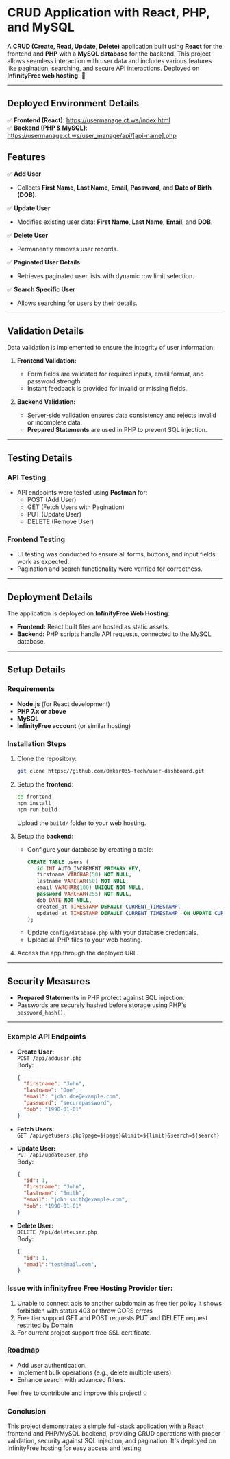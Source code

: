 # CRUD Application with React, PHP, and MySQL  

A **CRUD (Create, Read, Update, Delete)** application built using **React** for the frontend and **PHP** with a **MySQL database** for the backend. This project allows seamless interaction with user data and includes various features like pagination, searching, and secure API interactions. Deployed on **InfinityFree web hosting**. 🚀  

---
## Deployed Environment Details
✅ **Frontend (React)**: https://usermanage.ct.ws/index.html                                                   
✅ **Backend (PHP & MySQL)**: https://usermanage.ct.ws/user_manage/api/[api-name].php 



## Features  
✅ **Add User**  
- Collects **First Name**, **Last Name**, **Email**, **Password**, and **Date of Birth (DOB)**.  

✅ **Update User**  
- Modifies existing user data: **First Name**, **Last Name**, **Email**, and **DOB**.  

✅ **Delete User**  
- Permanently removes user records.  

✅ **Paginated User Details**  
- Retrieves paginated user lists with dynamic row limit selection.  

✅ **Search Specific User**  
- Allows searching for users by their details.  

---

## Validation Details  
Data validation is implemented to ensure the integrity of user information:  
1. **Frontend Validation:**  
   - Form fields are validated for required inputs, email format, and password strength.  
   - Instant feedback is provided for invalid or missing fields.  

2. **Backend Validation:**  
   - Server-side validation ensures data consistency and rejects invalid or incomplete data.  
   - **Prepared Statements** are used in PHP to prevent SQL injection.  

---

## Testing Details  

### API Testing  
- API endpoints were tested using **Postman** for:  
  - POST (Add User)  
  - GET (Fetch Users with Pagination)  
  - PUT (Update User)  
  - DELETE (Remove User)  

### Frontend Testing  
- UI testing was conducted to ensure all forms, buttons, and input fields work as expected.  
- Pagination and search functionality were verified for correctness.  

---

## Deployment Details  
The application is deployed on **InfinityFree Web Hosting**:  
- **Frontend:** React built files are hosted as static assets.  
- **Backend:** PHP scripts handle API requests, connected to the MySQL database.  

---

## Setup Details  

### Requirements  
- **Node.js** (for React development)  
- **PHP 7.x or above**  
- **MySQL**  
- **InfinityFree account** (or similar hosting)  

### Installation Steps  
1. Clone the repository:  
   ```bash  
   git clone https://github.com/Omkar035-tech/user-dashboard.git  
   ```  

2. Setup the **frontend**:  
   ```bash  
   cd frontend  
   npm install  
   npm run build  
   ```  
   Upload the `build/` folder to your web hosting.  

3. Setup the **backend**:  
   - Configure your database by creating a table:  
     ```sql  
     CREATE TABLE users (  
        id INT AUTO_INCREMENT PRIMARY KEY,
        firstname VARCHAR(50) NOT NULL,
        lastname VARCHAR(50) NOT NULL,
        email VARCHAR(100) UNIQUE NOT NULL,
        password VARCHAR(255) NOT NULL,
        dob DATE NOT NULL,
        created_at TIMESTAMP DEFAULT CURRENT_TIMESTAMP,
        updated_at TIMESTAMP DEFAULT CURRENT_TIMESTAMP  ON UPDATE CURRENT_TIMESTAMP 
     );  
     ```  
   - Update `config/database.php` with your database credentials.  
   - Upload all PHP files to your web hosting.  

4. Access the app through the deployed URL.  

---

## Security Measures  
- **Prepared Statements** in PHP protect against SQL injection.  
- Passwords are securely hashed before storage using PHP's `password_hash()`.  

---

### Example API Endpoints  
- **Create User:**  
  `POST /api/adduser.php`  
  Body:  
  ```json  
  {  
    "firstname": "John",  
    "lastname": "Doe",  
    "email": "john.doe@example.com",  
    "password": "securepassword",  
    "dob": "1990-01-01"  
  }  
  ```  

- **Fetch Users:**  
  `GET /api/getusers.php?page=${page}&limit=${limit}&search=${search}`  

- **Update User:**  
  `PUT /api/updateuser.php`  
  Body:  
  ```json  
  {  
    "id": 1,  
    "firstname": "John",  
    "lastname": "Smith",  
    "email": "john.smith@example.com",  
    "dob": "1990-01-01"  
  }  
  ```  

- **Delete User:**  
  `DELETE /api/deleteuser.php`  
  Body:  
  ```json  
  {  
    "id": 1,
    "email":"test@mail.com", 
  }  
  ```  

### Issue with infinityfree Free Hosting Provider tier:

1. Unable to connect apis to another subdomain as free tier policy it shows forbidden with status 403 or throw CORS errors
2. Free tier support GET and POST requests PUT and DELETE request restrited by Domain
3. For current project support free SSL certificate.


### Roadmap  
- Add user authentication.  
- Implement bulk operations (e.g., delete multiple users).  
- Enhance search with advanced filters.  

Feel free to contribute and improve this project! 💡


###  Conclusion
This project demonstrates a simple full-stack application with a React frontend and PHP/MySQL backend, providing CRUD operations with proper validation, security against SQL injection, and pagination. It's deployed on InfinityFree hosting for easy access and testing.